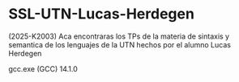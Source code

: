 # SSL-UTN-Lucas-Herdegen
(2025-K2003) Aca encontraras los TPs de la materia de sintaxis y semantica de los lenguajes de la UTN hechos por el alumno Lucas Herdegen

gcc.exe (GCC) 14.1.0

